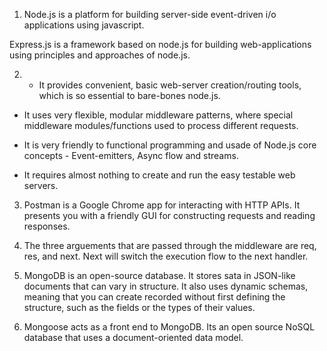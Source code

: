 1. Node.js is a platform for building server-side event-driven i/o applications using javascript.

Express.js is a framework based on node.js for building web-applications using principles and approaches of node.js.

2. - It provides convenient, basic web-server creation/routing tools, which is so essential to bare-bones node.js.

- It uses very flexible, modular middleware patterns, where special middleware modules/functions used to process different requests.

- It is very friendly to functional programming and usade of Node.js core concepts - Event-emitters, Async flow and streams.

- It requires almost nothing to create and run the easy testable web servers.

3. Postman is a Google Chrome app for interacting with HTTP APIs. It presents you with a friendly GUI for constructing requests and reading responses. 

4. The three arguements that are passed through the middleware are req, res, and next. Next will switch the execution flow to the next handler.

5. MongoDB is an open-source database. It stores sata in JSON-like documents that can vary in structure. It also uses dynamic schemas, meaning that you can create recorded without first defining the structure, such as the fields or the types of their values.

6. Mongoose acts as a front end to MongoDB. Its an open source NoSQL database that uses a document-oriented data model.
